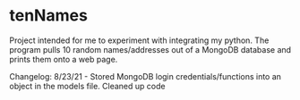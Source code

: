# tenNames
Project intended for me to experiment with integrating my python.
The program pulls 10 random names/addresses out of a MongoDB database and prints them onto a web page.




Changelog:
8/23/21 - Stored MongoDB login credentials/functions into an object in the models file.
          Cleaned up code

